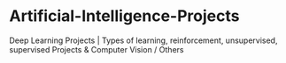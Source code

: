 # Artificial-Intelligence-Projects
Deep Learning Projects | Types of learning, reinforcement, unsupervised, supervised Projects &amp; Computer Vision / Others
